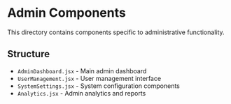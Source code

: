 
# Admin Components

This directory contains components specific to administrative functionality.

## Structure
- `AdminDashboard.jsx` - Main admin dashboard
- `UserManagement.jsx` - User management interface
- `SystemSettings.jsx` - System configuration components
- `Analytics.jsx` - Admin analytics and reports
